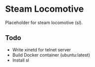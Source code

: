 # Steam Locomotive
Placeholder for steam locomotive (sl).

## Todo
* Write xinetd for telnet server
* Build Docker container (ubuntu:latest)
* Install sl